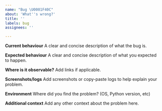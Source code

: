 ```yaml
---
name: "Bug \U0001F40C"
about: 'What''s wrong?'
title: ''
labels: bug
assignees: ''

---
```


**Current behaviour**
A clear and concise description of what the bug is.

**Expected behaviour**
A clear and concise description of what you expected to happen.

**Where is it observable?**
Add links if applicable.

**Screenshots/logs**
Add screenshots or copy-paste logs to help explain your problem.

**Environment**
Where did you find the problem? (OS, Python version, etc)

**Additional context**
Add any other context about the problem here.
